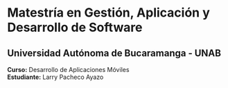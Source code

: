 # Matestría en Gestión, Aplicación y Desarrollo de Software
## Universidad Autónoma de Bucaramanga - UNAB

**Curso:** Desarrollo de Aplicaciones Móviles  
**Estudiante:** Larry Pacheco Ayazo

